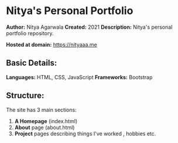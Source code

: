 # Nitya's Personal Portfolio

**Author:** Nitya Agarwala
**Created:** 2021  **Description:** Nitya's personal portfolio repository.

**Hosted at domain:** https://nityaaa.me

## Basic Details:
**Languages:** HTML, CSS, JavaScript
**Frameworks:** Bootstrap

## Structure:
The site has 3 main sections:
1. **A Homepage** (index.html)
2. **About** page (about.html)
3. **Project** pages describing things I've worked , hobbies etc.
